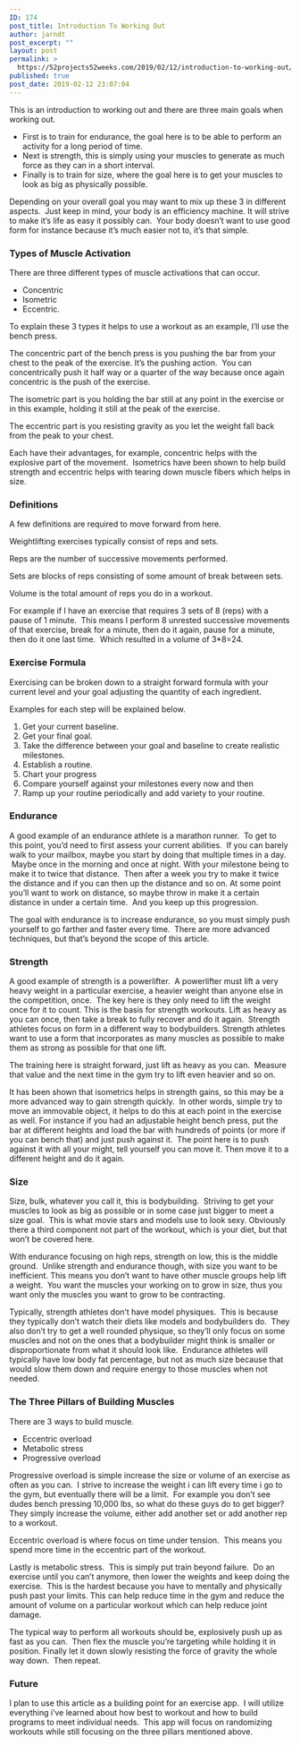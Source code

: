 ```yaml
---
ID: 174
post_title: Introduction To Working Out
author: jarndt
post_excerpt: ""
layout: post
permalink: >
  https://52projects52weeks.com/2019/02/12/introduction-to-working-out/
published: true
post_date: 2019-02-12 23:07:04
---
```

<!-- wp:paragraph -->

This is an introduction to working out and there are three main goals when working out. 

<!-- /wp:paragraph -->

<!-- wp:list -->

*   First is to train for endurance, the goal here is to be able to perform an activity for a long period of time.  
*   Next is strength, this is simply using your muscles to generate as much force as they can in a short interval.  
*   Finally is to train for size, where the goal here is to get your muscles to look as big as physically possible.

<!-- /wp:list -->

<!-- wp:paragraph -->

Depending on your overall goal you may want to mix up these 3 in different aspects.  Just keep in mind, your body is an efficiency machine. It will strive to make it’s life as easy it possibly can.  Your body doesn’t want to use good form for instance because it’s much easier not to, it’s that simple. 

<!-- /wp:paragraph -->

<!-- wp:heading {"level":3} -->

### Types of Muscle Activation

<!-- /wp:heading -->

<!-- wp:paragraph -->

There are three different types of muscle activations that can occur.  

<!-- /wp:paragraph -->

<!-- wp:list -->

*   Concentric 
*   Isometric
*   Eccentric.

<!-- /wp:list -->

<!-- wp:paragraph -->

To explain these 3 types it helps to use a workout as an example, I’ll use the bench press.  


<!-- /wp:paragraph -->

<!-- wp:paragraph -->

The concentric part of the bench press is you pushing the bar from your chest to the peak of the exercise. It’s the pushing action.  You can concentrically push it half way or a quarter of the way because once again concentric is the push of the exercise.  


<!-- /wp:paragraph -->

<!-- wp:paragraph -->

The isometric part is you holding the bar still at any point in the exercise or in this example, holding it still at the peak of the exercise.  


<!-- /wp:paragraph -->

<!-- wp:paragraph -->

The eccentric part is you resisting gravity as you let the weight fall back from the peak to your chest.  


<!-- /wp:paragraph -->

<!-- wp:paragraph -->

Each have their advantages, for example, concentric helps with the explosive part of the movement.  Isometrics have been shown to help build strength and eccentric helps with tearing down muscle fibers which helps in size.  


<!-- /wp:paragraph -->

<!-- wp:heading {"level":3} -->

### Definitions

<!-- /wp:heading -->

<!-- wp:paragraph -->

A few definitions are required to move forward from here.

<!-- /wp:paragraph -->

<!-- wp:paragraph -->

Weightlifting exercises typically consist of reps and sets.  


<!-- /wp:paragraph -->

<!-- wp:paragraph -->

Reps are the number of successive movements performed.

<!-- /wp:paragraph -->

<!-- wp:paragraph -->

Sets are blocks of reps consisting of some amount of break between sets.  


<!-- /wp:paragraph -->

<!-- wp:paragraph -->

Volume is the total amount of reps you do in a workout.  


<!-- /wp:paragraph -->

<!-- wp:paragraph -->

For example if I have an exercise that requires 3 sets of 8 (reps) with a pause of 1 minute.  This means I perform 8 unrested successive movements of that exercise, break for a minute, then do it again, pause for a minute, then do it one last time.  Which resulted in a volume of 3*8=24.  


<!-- /wp:paragraph -->

<!-- wp:heading {"level":3} -->

### Exercise Formula

<!-- /wp:heading -->

<!-- wp:paragraph -->

Exercising can be broken down to a straight forward formula with your current level and your goal adjusting the quantity of each ingredient.  


<!-- /wp:paragraph -->

<!-- wp:paragraph -->

Examples for each step will be explained below.

<!-- /wp:paragraph -->

<!-- wp:list {"ordered":true} -->

1.  Get your current baseline.
2.  Get your final goal.
3.  Take the difference between your goal and baseline to create realistic milestones.
4.  Establish a routine.
5.  Chart your progress
6.  Compare yourself against your milestones every now and then
7.  Ramp up your routine periodically and add variety to your routine. 

<!-- /wp:list -->

<!-- wp:heading {"level":3} -->

### Endurance

<!-- /wp:heading -->

<!-- wp:paragraph -->

A good example of an endurance athlete is a marathon runner.  To get to this point, you’d need to first assess your current abilities.  If you can barely walk to your mailbox, maybe you start by doing that multiple times in a day.  Maybe once in the morning and once at night. With your milestone being to make it to twice that distance.  Then after a week you try to make it twice the distance and if you can then up the distance and so on. At some point you’ll want to work on distance, so maybe throw in make it a certain distance in under a certain time.  And you keep up this progression.  


<!-- /wp:paragraph -->

<!-- wp:paragraph -->

The goal with endurance is to increase endurance, so you must simply push yourself to go farther and faster every time.  There are more advanced techniques, but that’s beyond the scope of this article.  


<!-- /wp:paragraph -->

<!-- wp:heading {"level":3} -->

### Strength

<!-- /wp:heading -->

<!-- wp:paragraph -->

A good example of strength is a powerlifter.  A powerlifter must lift a very heavy weight in a particular exercise, a heavier weight than anyone else in the competition, once.  The key here is they only need to lift the weight once for it to count. This is the basis for strength workouts. Lift as heavy as you can once, then take a break to fully recover and do it again.  Strength athletes focus on form in a different way to bodybuilders. Strength athletes want to use a form that incorporates as many muscles as possible to make them as strong as possible for that one lift.  


<!-- /wp:paragraph -->

<!-- wp:paragraph -->

The training here is straight forward, just lift as heavy as you can.  Measure that value and the next time in the gym try to lift even heavier and so on.    


<!-- /wp:paragraph -->

<!-- wp:paragraph -->

It has been shown that isometrics helps in strength gains, so this may be a more advanced way to gain strength quickly.  In other words, simple try to move an immovable object, it helps to do this at each point in the exercise as well. For instance if you had an adjustable height bench press, put the bar at different heights and load the bar with hundreds of points (or more if you can bench that) and just push against it.  The point here is to push against it with all your might, tell yourself you can move it. Then move it to a different height and do it again.  


<!-- /wp:paragraph -->

<!-- wp:heading {"level":3} -->

### Size

<!-- /wp:heading -->

<!-- wp:paragraph -->

Size, bulk, whatever you call it, this is bodybuilding.  Striving to get your muscles to look as big as possible or in some case just bigger to meet a size goal.  This is what movie stars and models use to look sexy. Obviously there a third component not part of the workout, which is your diet, but that won’t be covered here.  


<!-- /wp:paragraph -->

<!-- wp:paragraph -->

With endurance focusing on high reps, strength on low, this is the middle ground.  Unlike strength and endurance though, with size you want to be inefficient. This means you don’t want to have other muscle groups help lift a weight.  You want the muscles your working on to grow in size, thus you want only the muscles you want to grow to be contracting.  


<!-- /wp:paragraph -->

<!-- wp:paragraph -->

Typically, strength athletes don’t have model physiques.  This is because they typically don’t watch their diets like models and bodybuilders do.  They also don’t try to get a well rounded physique, so they’ll only focus on some muscles and not on the ones that a bodybuilder might think is smaller or disproportionate from what it should look like.  Endurance athletes will typically have low body fat percentage, but not as much size because that would slow them down and require energy to those muscles when not needed.

<!-- /wp:paragraph -->

<!-- wp:heading {"level":3} -->

### The Three Pillars of Building Muscles 

<!-- /wp:heading -->

<!-- wp:paragraph -->

There are 3 ways to build muscle.

<!-- /wp:paragraph -->

<!-- wp:list -->

*   Eccentric overload
*   Metabolic stress
*   Progressive overload

<!-- /wp:list -->

<!-- wp:paragraph -->

Progressive overload is simple increase the size or volume of an exercise as often as you can.  I strive to increase the weight i can lift every time i go to the gym, but eventually there will be a limit.  For example you don’t see dudes bench pressing 10,000 lbs, so what do these guys do to get bigger? They simply increase the volume, either add another set or add another rep to a workout.  


<!-- /wp:paragraph -->

<!-- wp:paragraph -->

Eccentric overload is where focus on time under tension.  This means you spend more time in the eccentric part of the workout.    


<!-- /wp:paragraph -->

<!-- wp:paragraph -->

Lastly is metabolic stress.  This is simply put train beyond failure.  Do an exercise until you can’t anymore, then lower the weights and keep doing the exercise.  This is the hardest because you have to mentally and physically push past your limits. This can help reduce time in the gym and reduce the amount of volume on a particular workout which can help reduce joint damage.  


<!-- /wp:paragraph -->

<!-- wp:paragraph -->

The typical way to perform all workouts should be, explosively push up as fast as you can.  Then flex the muscle you’re targeting while holding it in position. Finally let it down slowly resisting the force of gravity the whole way down.  Then repeat.

<!-- /wp:paragraph -->

<!-- wp:paragraph -->

  


<!-- /wp:paragraph -->

<!-- wp:heading {"level":3} -->

### Future

<!-- /wp:heading -->

<!-- wp:paragraph -->

I plan to use this article as a building point for an exercise app.  I will utilize everything i’ve learned about how best to workout and how to build programs to meet individual needs.  This app will focus on randomizing workouts while still focusing on the three pillars mentioned above.  


<!-- /wp:paragraph -->

<!-- wp:paragraph -->

  


<!-- /wp:paragraph -->